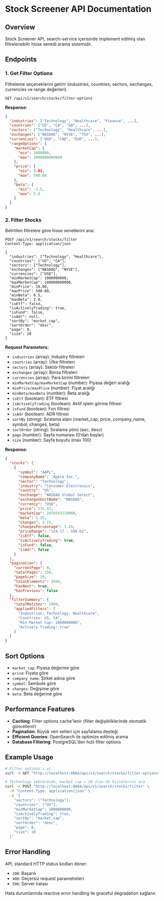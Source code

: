# Stock Screener API Documentation

## Overview
Stock Screener API, search-service içerisinde implement edilmiş olan filtrelenebilir hisse senedi arama sistemidir.

## Endpoints

### 1. Get Filter Options
Filtreleme seçeneklerini getirir (industries, countries, sectors, exchanges, currencies ve range değerleri).

```http
GET /api/v1/search/stocks/filter-options
```

**Response:**
```json
{
  "industries": ["Technology", "Healthcare", "Finance", ...],
  "countries": ["US", "CA", "GB", ...],
  "sectors": ["Technology", "Healthcare", ...],
  "exchanges": ["NASDAQ", "NYSE", "TSX", ...],
  "currencies": ["USD", "CAD", "EUR", ...],
  "rangeOptions": {
    "marketCap": {
      "min": 1000000,
      "max": 3000000000000
    },
    "price": {
      "min": 0.01,
      "max": 500.00
    },
    "beta": {
      "min": -2.5,
      "max": 5.0
    }
  }
}
```

### 2. Filter Stocks
Belirtilen filtrelere göre hisse senetlerini arar.

```http
POST /api/v1/search/stocks/filter
Content-Type: application/json

{
  "industries": ["Technology", "Healthcare"],
  "countries": ["US", "CA"],
  "sectors": ["Technology"],
  "exchanges": ["NASDAQ", "NYSE"],
  "currencies": ["USD"],
  "minMarketCap": 1000000000,
  "maxMarketCap": 100000000000,
  "minPrice": 10.00,
  "maxPrice": 500.00,
  "minBeta": 0.5,
  "maxBeta": 2.0,
  "isEtf": false,
  "isActivelyTrading": true,
  "isFund": false,
  "isAdr": null,
  "sortBy": "market_cap",
  "sortOrder": "desc",
  "page": 0,
  "size": 20
}
```

**Request Parameters:**
- `industries` (array): Industry filtreleri
- `countries` (array): Ülke filtreleri
- `sectors` (array): Sektör filtreleri
- `exchanges` (array): Borsa filtreleri
- `currencies` (array): Para birimi filtreleri
- `minMarketCap/maxMarketCap` (number): Piyasa değeri aralığı
- `minPrice/maxPrice` (number): Fiyat aralığı
- `minBeta/maxBeta` (number): Beta aralığı
- `isEtf` (boolean): ETF filtresi
- `isActivelyTrading` (boolean): Aktif işlem görme filtresi
- `isFund` (boolean): Fon filtresi
- `isAdr` (boolean): ADR filtresi
- `sortBy` (string): Sıralama alanı (market_cap, price, company_name, symbol, changes, beta)
- `sortOrder` (string): Sıralama yönü (asc, desc)
- `page` (number): Sayfa numarası (0'dan başlar)
- `size` (number): Sayfa boyutu (max 100)

**Response:**
```json
{
  "stocks": [
    {
      "symbol": "AAPL",
      "companyName": "Apple Inc.",
      "sector": "Technology",
      "industry": "Consumer Electronics",
      "country": "US",
      "exchange": "NASDAQ Global Select",
      "exchangeShortName": "NASDAQ",
      "currency": "USD",
      "price": 175.43,
      "marketCap": 2876543210000,
      "beta": 1.25,
      "changes": 2.15,
      "changesPercentage": 1.24,
      "priceRange": "124.17 - 199.62",
      "isEtf": false,
      "isActivelyTrading": true,
      "isFund": false,
      "isAdr": false
    }
  ],
  "pagination": {
    "currentPage": 0,
    "totalPages": 150,
    "pageSize": 20,
    "totalElements": 2999,
    "hasNext": true,
    "hasPrevious": false
  },
  "filterSummary": {
    "totalMatches": 2999,
    "appliedFilters": [
      "Industries: Technology, Healthcare",
      "Countries: US, CA",
      "Min Market Cap: 1000000000",
      "Actively Trading: true"
    ]
  }
}
```

## Sort Options
- `market_cap`: Piyasa değerine göre
- `price`: Fiyata göre
- `company_name`: Şirket adına göre
- `symbol`: Sembole göre
- `changes`: Değişime göre
- `beta`: Beta değerine göre

## Performance Features
- **Caching**: Filter options cache'lenir (filter değişikliklerinde otomatik güncellenir)
- **Pagination**: Büyük veri setleri için sayfalama desteği
- **Efficient Queries**: OpenSearch ile optimize edilmiş arama
- **Database Filtering**: PostgreSQL'den hızlı filter options

## Example Usage

```bash
# Filter options'ı al
curl -X GET "http://localhost:8084/api/v1/search/stocks/filter-options"

# Technology sektöründe, market cap > 1B olan US hisselerini ara
curl -X POST "http://localhost:8084/api/v1/search/stocks/filter" \
  -H "Content-Type: application/json" \
  -d '{
    "sectors": ["Technology"],
    "countries": ["US"],
    "minMarketCap": 1000000000,
    "isActivelyTrading": true,
    "sortBy": "market_cap",
    "sortOrder": "desc",
    "page": 0,
    "size": 10
  }'
```

## Error Handling
API, standard HTTP status kodları döner:
- `200`: Başarılı
- `400`: Geçersiz request parametreleri
- `500`: Server hatası

Hata durumlarında reactive error handling ile graceful degradation sağlanır.